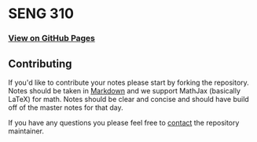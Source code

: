 # SENG 310



### [View on GitHub Pages](http://uvicnotes.github.io/SENG-310/)

## Contributing

If you'd like to contribute your notes please start by forking the repository. Notes should be taken in [Markdown](https://daringfireball.net/projects/markdown/) and we support MathJax (basically LaTeX) for math. Notes should be clear and concise and should have build off of the master notes for that day.

If you have any questions you please feel free to [contact](ben@hawker.me) the repository maintainer.




